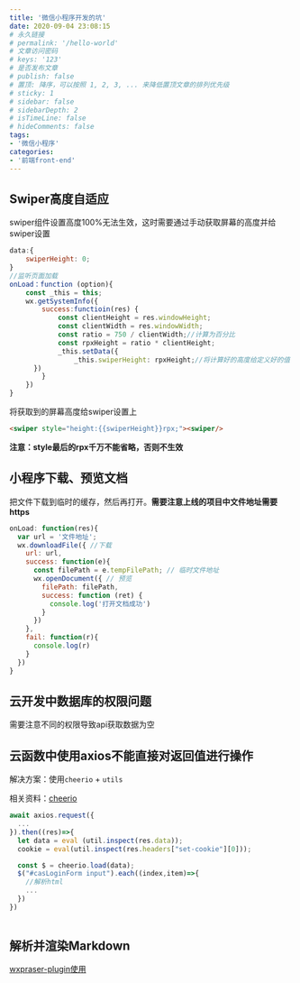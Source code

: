 ```yaml
---
title: '微信小程序开发的坑'
date: 2020-09-04 23:08:15
# 永久链接
# permalink: '/hello-world'
# 文章访问密码
# keys: '123'
# 是否发布文章
# publish: false
# 置顶: 降序，可以按照 1, 2, 3, ... 来降低置顶文章的排列优先级
# sticky: 1
# sidebar: false
# sidebarDepth: 2
# isTimeLine: false
# hideComments: false
tags:
- '微信小程序'
categories:
- '前端front-end'
---
```


## Swiper高度自适应
swiper组件设置高度100%无法生效，这时需要通过手动获取屏幕的高度并给swiper设置

```Javascript
data:{
	swiperHeight: 0;
}
//监听页面加载
onLoad：function (option){
	const _this = this;
	wx.getSystemInfo({
		success:functioin(res) {
			const clientHeight = res.windowHeight;
			const clientWidth = res.windowWidth;
			const ratio = 750 / clientWidth;//计算为百分比
			const rpxHeight = ratio * clientHeight;
			_this.setData({
				_this.swiperHeight: rpxHeight;//将计算好的高度给定义好的值
      })
		}
 	})
}
```
将获取到的屏幕高度给swiper设置上
```html
<swiper style="height:{{swiperHeight}}rpx;"><swiper/>
```
**注意：style最后的rpx千万不能省略，否则不生效**

## 小程序下载、预览文档

把文件下载到临时的缓存，然后再打开。**需要注意上线的项目中文件地址需要https**

```Javascript
onLoad: function(res){
  var url = '文件地址';
  wx.downloadFile({ //下载
    url: url,
    success: function(e){
      const filePath = e.tempFilePath; // 临时文件地址
      wx.openDocument({ // 预览
        filePath: filePath,
        success: function (ret) {
          console.log('打开文档成功')
        }
      })
    },
    fail: function(r){
      console.log(r)
    }
  })
}
```

## 云开发中数据库的权限问题

需要注意不同的权限导致api获取数据为空

## 云函数中使用axios不能直接对返回值进行操作

解决方案：使用`cheerio` + `utils`

相关资料：[cheerio](https://www.cnblogs.com/CraryPrimitiveMan/p/3674421.html)

```Javascript
await axios.request({
  ...
}).then((res)=>{
  let data = eval (util.inspect(res.data));
  cookie = eval(util.inspect(res.headers["set-cookie"][0]));

  const $ = cheerio.load(data);
  $("#casLoginForm input").each((index,item)=>{
    //解析html
    ...
  })
})
    
```

## 解析并渲染Markdown

[wxpraser-plugin使用](https://github.com/ifanrx/wxParser-plugin)
